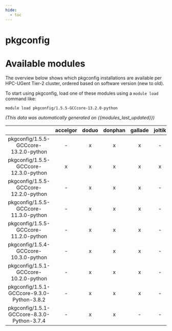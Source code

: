 ```yaml
---
hide:
  - toc
---
```


pkgconfig
=========

# Available modules


The overview below shows which pkgconfig installations are available per HPC-UGent Tier-2 cluster, ordered based on software version (new to old).

To start using pkgconfig, load one of these modules using a `module load` command like:

```shell
module load pkgconfig/1.5.5-GCCcore-13.2.0-python
```

*(This data was automatically generated on {{modules_last_updated}})*  

| |accelgor|doduo|donphan|gallade|joltik|shinx|skitty|
| :---: | :---: | :---: | :---: | :---: | :---: | :---: | :---: |
|pkgconfig/1.5.5-GCCcore-13.2.0-python|-|x|x|x|-|x|x|
|pkgconfig/1.5.5-GCCcore-12.3.0-python|x|x|x|x|x|x|x|
|pkgconfig/1.5.5-GCCcore-12.2.0-python|-|x|x|x|-|x|-|
|pkgconfig/1.5.5-GCCcore-11.3.0-python|-|x|x|x|-|-|-|
|pkgconfig/1.5.5-GCCcore-11.2.0-python|-|x|x|x|-|-|-|
|pkgconfig/1.5.4-GCCcore-10.3.0-python|-|x|x|x|-|-|-|
|pkgconfig/1.5.1-GCCcore-10.2.0-python|-|x|x|x|-|-|-|
|pkgconfig/1.5.1-GCCcore-9.3.0-Python-3.8.2|-|x|x|x|-|-|-|
|pkgconfig/1.5.1-GCCcore-8.3.0-Python-3.7.4|-|x|x|-|-|-|-|
